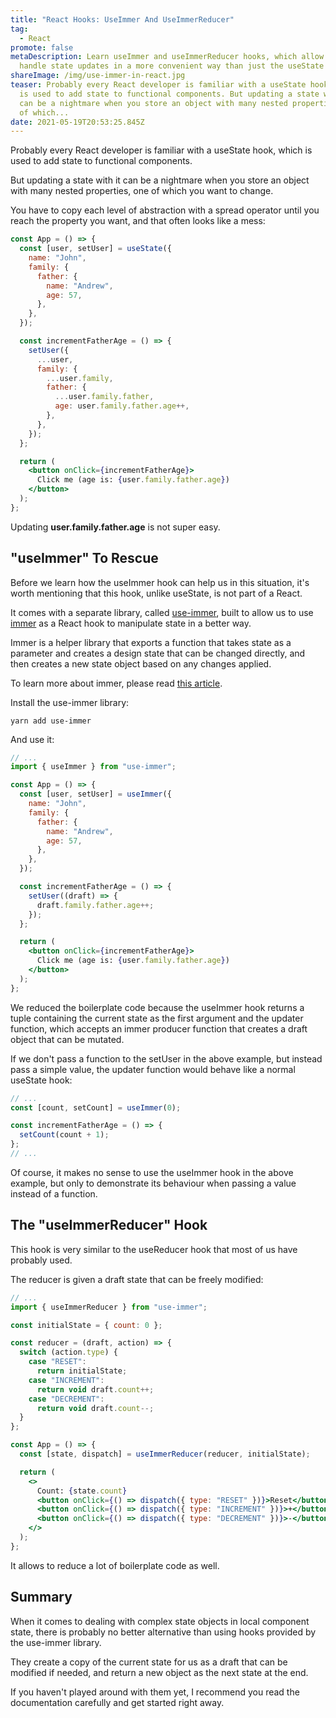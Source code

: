 ```yaml
---
title: "React Hooks: UseImmer And UseImmerReducer"
tag:
  - React
promote: false
metaDescription: Learn useImmer and useImmerReducer hooks, which allow you to
  handle state updates in a more convenient way than just the useState hook.
shareImage: /img/use-immer-in-react.jpg
teaser: Probably every React developer is familiar with a useState hook, which
  is used to add state to functional components. But updating a state with it
  can be a nightmare when you store an object with many nested properties, one
  of which...
date: 2021-05-19T20:53:25.845Z
---
```

Probably every React developer is familiar with a useState hook, which is used to add state to functional components.

But updating a state with it can be a nightmare when you store an object with many nested properties, one of which you want to change.

You have to copy each level of abstraction with a spread operator until you reach the property you want, and that often looks like a mess:

```jsx
const App = () => {
  const [user, setUser] = useState({
    name: "John",
    family: {
      father: {
        name: "Andrew",
        age: 57,
      },
    },
  });

  const incrementFatherAge = () => {
    setUser({
      ...user,
      family: {
        ...user.family,
        father: {
          ...user.family.father,
          age: user.family.father.age++,
        },
      },
    });
  };

  return (
    <button onClick={incrementFatherAge}>
      Click me (age is: {user.family.father.age})
    </button>
  );
};
```

Updating **user.family.father.age** is not super easy.

## "useImmer" To Rescue

Before we learn how the useImmer hook can help us in this situation, it's worth mentioning that this hook, unlike useState, is not part of a React.

It comes with a separate library, called [use-immer](https://github.com/immerjs/use-immer), built to allow us to use [immer](https://github.com/immerjs/immer) as a React hook to manipulate state in a better way.

Immer is a helper library that exports a function that takes state as a parameter and creates a design state that can be changed directly, and then creates a new state object based on any changes applied.

To learn more about immer, please read [this article](/improve-your-state-handling-with-immer/).

Install the use-immer library:

`yarn add use-immer`

And use it:

```jsx
// ...
import { useImmer } from "use-immer";

const App = () => {
  const [user, setUser] = useImmer({
    name: "John",
    family: {
      father: {
        name: "Andrew",
        age: 57,
      },
    },
  });

  const incrementFatherAge = () => {
    setUser((draft) => {
      draft.family.father.age++;
    });
  };

  return (
    <button onClick={incrementFatherAge}>
      Click me (age is: {user.family.father.age})
    </button>
  );
};
```

We reduced the boilerplate code because the useImmer hook returns a tuple containing the current state as the first argument and the updater function, which accepts an immer producer function that creates a draft object that can be mutated. 

If we don't pass a function to the setUser in the above example, but instead pass a simple value, the updater function would behave like a normal useState hook:

```jsx
// ...
const [count, setCount] = useImmer(0);

const incrementFatherAge = () => {
  setCount(count + 1);
};
// ...
```

Of course, it makes no sense to use the useImmer hook in the above example, but only to demonstrate its behaviour when passing a value instead of a function.

## The "useImmerReducer" Hook

This hook is very similar to the useReducer hook that most of us have probably used.

The reducer is given a draft state that can be freely modified:

```jsx
// ...
import { useImmerReducer } from "use-immer";

const initialState = { count: 0 };

const reducer = (draft, action) => {
  switch (action.type) {
    case "RESET":
      return initialState;
    case "INCREMENT":
      return void draft.count++;
    case "DECREMENT":
      return void draft.count--;
  }
};

const App = () => {
  const [state, dispatch] = useImmerReducer(reducer, initialState);

  return (
    <>
      Count: {state.count}
      <button onClick={() => dispatch({ type: "RESET" })}>Reset</button>
      <button onClick={() => dispatch({ type: "INCREMENT" })}>+</button>
      <button onClick={() => dispatch({ type: "DECREMENT" })}>-</button>
    </>
  );
};
```

It allows to reduce a lot of boilerplate code as well.

## Summary

When it comes to dealing with complex state objects in local component state, there is probably no better alternative than using hooks provided by the use-immer library. 

They create a copy of the current state for us as a draft that can be modified if needed, and return a new object as the next state at the end. 

If you haven't played around with them yet, I recommend you read the documentation carefully and get started right away.
